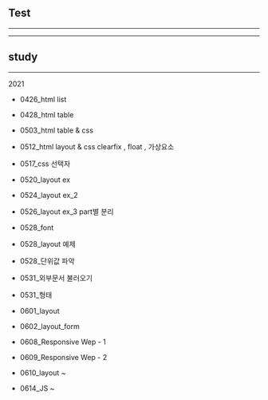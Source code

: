 

## Test 
--------------------------





---------------------------
## study
---------------------------
2021

+ 0426_html list
+ 0428_html table


+ 0503_html table & css
+ 0512_html layout & css clearfix , float , 가상요소
+ 0517_css 선택자
+ 0520_layout ex
+ 0524_layout ex_2
+ 0526_layout ex_3 part별 분리
+ 0528_font
+ 0528_layout 예제
+ 0528_단위값 파악
+ 0531_외부문서 불러오기
+ 0531_형태


+ 0601_layout 
+ 0602_layout_form
+ 0608_Responsive Wep - 1
+ 0609_Responsive Wep - 2
+ 0610_layout ~
+ 0614_JS ~